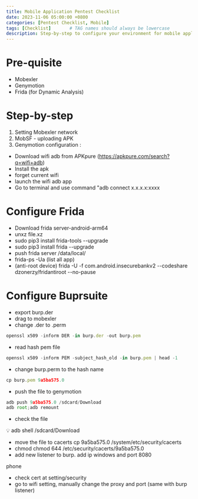 ```yaml
---
title: Mobile Application Pentest Checklist
date: 2023-11-06 05:00:00 +0800
categories: [Pentest Checklist, Mobile]
tags: [Checklist]       # TAG names should always be lowercase
description: Step-by-step to configure your environment for mobile application pentest
---
```



# Pre-quisite

- Mobexler
- Genymotion
- Frida (for Dynamic Analysis)

# Step-by-step

1. Setting Mobexler network
2. MobSF - uploading APK
3. Genymotion configuration :
- Download wifi adb from APKpure (https://apkpure.com/search?q=wifi+adb)
- Install the apk
- forget current wifi
- launch the wifi adb app
- Go to terminal and use command "adb connect x.x.x.x:xxxx

# Configure Frida

- Download frida server-android-arm64
- unxz file.xz
- sudo pip3 install frida-tools --upgrade
- sudo pip3 install frida --upgrade
- push frida server /data/local/
- frida-ps -Ua (list all app)
- (anti-root device)
frida -U -f com.android.insecurebankv2 --codeshare dzonerzy/fridantiroot --no-pause

# Configure Buprsuite

- export burp.der
- drag to mobexler
- change .der to .perm

```jsx
openssl x509 -inform DER -in burp.der -out burp.pem
```

- read hash pem file

```jsx
openssl x509 -inform PEM -subject_hash_old -in burp.pem | head -1
```

- change burp.perm to the hash name

```jsx
cp burp.pem 9a5ba575.0
```

- push the file to genymotion

```jsx
adb push 9a5ba575.0 /sdcard/Download
adb root;adb remount
```

- check the file

<aside>
💡 adb shell /sdcard/Download

</aside>

- move the file to cacerts
cp 9a5ba575.0 /system/etc/security/cacerts
- chmod
chmod 644 /etc/security/cacerts/9a5ba575.0
- add new listener to burp. add ip windows and port 8080

phone

- check cert at setting/security
- go to wifi setting, manually change the proxy and port (same with burp listener)